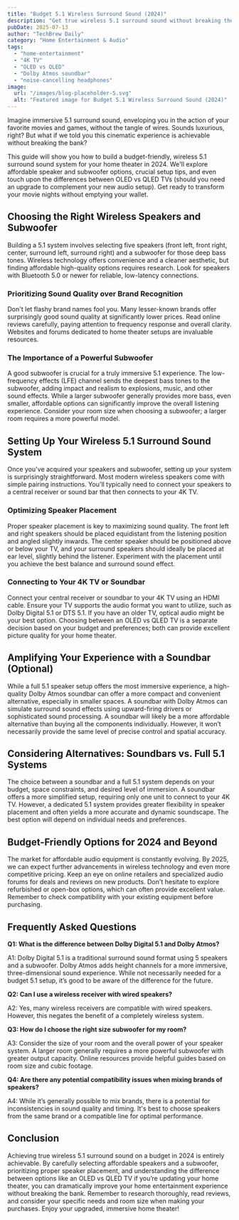 ```yaml
---
title: "Budget 5.1 Wireless Surround Sound (2024)"
description: "Get true wireless 5.1 surround sound without breaking the bank!  This complete guide shows you how to optimize your home theater setup with affordable wireless speakers & subwoofer in 2024.  Learn about Dolby Atmos soundbars and more. Read now!"
pubDate: 2025-07-13
author: "TechBrew Daily"
category: "Home Entertainment & Audio"
tags:
  - "home-entertainment"
  - "4K TV"
  - "OLED vs QLED"
  - "Dolby Atmos soundbar"
  - "noise-cancelling headphones"
image:
  url: "/images/blog-placeholder-5.svg"
  alt: "Featured image for Budget 5.1 Wireless Surround Sound (2024)"
---
```


Imagine immersive 5.1 surround sound, enveloping you in the action of your favorite movies and games, without the tangle of wires.  Sounds luxurious, right?  But what if we told you this cinematic experience is achievable without breaking the bank?

This guide will show you how to build a budget-friendly, wireless 5.1 surround sound system for your home theater in 2024.  We'll explore affordable speaker and subwoofer options, crucial setup tips, and even touch upon the differences between OLED vs QLED TVs (should you need an upgrade to complement your new audio setup).  Get ready to transform your movie nights without emptying your wallet.


## Choosing the Right Wireless Speakers and Subwoofer

Building a 5.1 system involves selecting five speakers (front left, front right, center, surround left, surround right) and a subwoofer for those deep bass tones.  Wireless technology offers convenience and a cleaner aesthetic, but finding affordable high-quality options requires research.  Look for speakers with Bluetooth 5.0 or newer for reliable, low-latency connections.

### Prioritizing Sound Quality over Brand Recognition

Don't let flashy brand names fool you.  Many lesser-known brands offer surprisingly good sound quality at significantly lower prices.  Read online reviews carefully, paying attention to frequency response and overall clarity.  Websites and forums dedicated to home theater setups are invaluable resources.

### The Importance of a Powerful Subwoofer

A good subwoofer is crucial for a truly immersive 5.1 experience.  The low-frequency effects (LFE) channel sends the deepest bass tones to the subwoofer, adding impact and realism to explosions, music, and other sound effects.  While a larger subwoofer generally provides more bass, even smaller, affordable options can significantly improve the overall listening experience.  Consider your room size when choosing a subwoofer; a larger room requires a more powerful model.


## Setting Up Your Wireless 5.1 Surround Sound System

Once you've acquired your speakers and subwoofer, setting up your system is surprisingly straightforward.  Most modern wireless speakers come with simple pairing instructions.  You'll typically need to connect your speakers to a central receiver or sound bar that then connects to your 4K TV.

### Optimizing Speaker Placement

Proper speaker placement is key to maximizing sound quality.  The front left and right speakers should be placed equidistant from the listening position and angled slightly inwards. The center speaker should be positioned above or below your TV, and your surround speakers should ideally be placed at ear level, slightly behind the listener. Experiment with the placement until you achieve the best balance and surround sound effect.

### Connecting to Your 4K TV or Soundbar

Connect your central receiver or soundbar to your 4K TV using an HDMI cable.  Ensure your TV supports the audio format you want to utilize, such as Dolby Digital 5.1 or DTS 5.1. If you have an older TV, optical audio might be your best option.  Choosing between an OLED vs QLED TV is a separate decision based on your budget and preferences; both can provide excellent picture quality for your home theater.


## Amplifying Your Experience with a Soundbar (Optional)

While a full 5.1 speaker setup offers the most immersive experience, a high-quality Dolby Atmos soundbar can offer a more compact and convenient alternative, especially in smaller spaces. A soundbar with Dolby Atmos can simulate surround sound effects using upward-firing drivers or sophisticated sound processing.  A soundbar will likely be a more affordable alternative than buying all the components individually.  However, it won’t necessarily provide the same level of precise control and spatial accuracy.


## Considering Alternatives:  Soundbars vs. Full 5.1 Systems

The choice between a soundbar and a full 5.1 system depends on your budget, space constraints, and desired level of immersion.  A soundbar offers a more simplified setup, requiring only one unit to connect to your 4K TV.  However, a dedicated 5.1 system provides greater flexibility in speaker placement and often yields a more accurate and dynamic soundscape.  The best option will depend on individual needs and preferences.


## Budget-Friendly Options for 2024 and Beyond

The market for affordable audio equipment is constantly evolving.  By 2025, we can expect further advancements in wireless technology and even more competitive pricing.  Keep an eye on online retailers and specialized audio forums for deals and reviews on new products.  Don't hesitate to explore refurbished or open-box options, which can often provide excellent value. Remember to check compatibility with your existing equipment before purchasing.


## Frequently Asked Questions

**Q1: What is the difference between Dolby Digital 5.1 and Dolby Atmos?**

A1: Dolby Digital 5.1 is a traditional surround sound format using 5 speakers and a subwoofer. Dolby Atmos adds height channels for a more immersive, three-dimensional sound experience.  While not necessarily needed for a budget 5.1 setup, it’s good to be aware of the difference for the future.

**Q2:  Can I use a wireless receiver with wired speakers?**

A2: Yes, many wireless receivers are compatible with wired speakers. However, this negates the benefit of a completely wireless system.

**Q3:  How do I choose the right size subwoofer for my room?**

A3: Consider the size of your room and the overall power of your speaker system. A larger room generally requires a more powerful subwoofer with greater output capacity.  Online resources provide helpful guides based on room size and cubic footage.

**Q4:  Are there any potential compatibility issues when mixing brands of speakers?**

A4: While it’s generally possible to mix brands, there is a potential for inconsistencies in sound quality and timing. It's best to choose speakers from the same brand or a compatible line for optimal performance.


## Conclusion

Achieving true wireless 5.1 surround sound on a budget in 2024 is entirely achievable. By carefully selecting affordable speakers and a subwoofer, prioritizing proper speaker placement, and understanding the difference between options like an OLED vs QLED TV if you’re updating your home theater, you can dramatically improve your home entertainment experience without breaking the bank.  Remember to research thoroughly, read reviews, and consider your specific needs and room size when making your purchases. Enjoy your upgraded, immersive home theater!